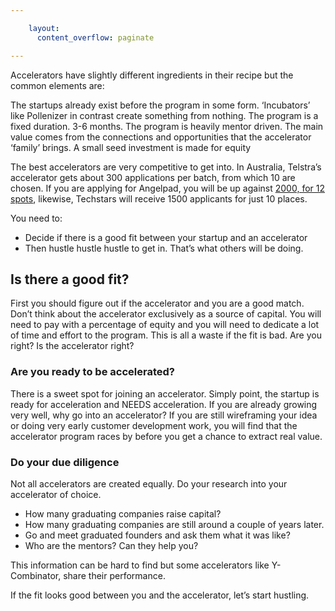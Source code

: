 ```yaml
---

    layout:
      content_overflow: paginate

---
```


Accelerators have slightly different ingredients in their recipe but the common elements are:

The startups already exist before the program in some form. ‘Incubators’ like Pollenizer in contrast create something from nothing.
The program is a fixed duration. 3-6 months.
The program is heavily mentor driven. The main value comes from the connections and opportunities that the accelerator ‘family’ brings.
A small seed investment is made for equity

The best accelerators are very competitive to get into. In Australia, Telstra’s accelerator gets about 300 applications per batch, from which 10 are chosen. If you are applying for Angelpad, you will be up against <a href="http://vator.tv/news/2012-11-29-angelpads-5th-demo-day-presents-12-promising-startups">2000, for 12 spots</a>, likewise, Techstars will receive 1500 applicants for just 10 places.

You need to:

- Decide if there is a good fit between your startup and an accelerator
- Then hustle hustle hustle to get in. That’s what others will be doing.

## Is there a good fit?

First you should figure out if the accelerator and you are a good match. Don’t think about the accelerator exclusively as a source of capital. You will need to pay with a percentage of equity and you will need to dedicate a lot of time and effort to the program. This is all a waste if the fit is bad. Are you right? Is the accelerator right?


### Are you ready to be accelerated?

There is a sweet spot for joining an accelerator. Simply point, the startup is ready for acceleration and NEEDS acceleration.  If you are already growing very well, why go into an accelerator? If you are still wireframing your idea or doing very early customer development work, you will find that the accelerator program races by before you get a chance to extract real value.

### Do your due diligence

Not all accelerators are created equally. Do your research into your accelerator of choice.

- How many graduating companies raise capital?
- How many graduating companies are still around a couple of years later.
- Go and meet graduated founders and ask them what it was like?
- Who are the mentors? Can they help you?

This information can be hard to find but some accelerators like Y-Combinator, share their performance.

If the fit looks good between you and the accelerator, let’s start hustling.

